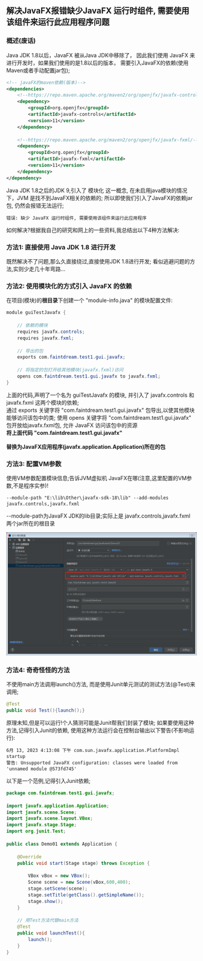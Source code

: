 ## 解决JavaFX报错缺少JavaFX 运行时组件, 需要使用该组件来运行此应用程序问题

### 概述(废话)

Java JDK 1.8以后，JavaFX 被从Java JDK中移除了，
因此我们使用 JavaFX 来进行开发时，如果我们使用的是1.8以后的版本，
需要引入JavaFX的依赖(使用Maven或者手动配置jar包);
```xml
<!-- javaFX的maven依赖(版本)-->
<dependencies>
    <!--https://repo.maven.apache.org/maven2/org/openjfx/javafx-controls/-->
    <dependency>
        <groupId>org.openjfx</groupId>
        <artifactId>javafx-controls</artifactId>
        <version>11</version>
    </dependency>

    <!--https://repo.maven.apache.org/maven2/org/openjfx/javafx-fxml/-->
    <dependency>
        <groupId>org.openjfx</groupId>
        <artifactId>javafx-fxml</artifactId>
        <version>11</version>
    </dependency>
</dependency>
```
Java JDK 1.8之后的JDK 9,引入了 模块化 这一概念,
在未启用java模块的情况下，JVM 是找不到JavaFX相关的依赖的;
所以即使我们引入了JavaFX的依赖jar包,
仍然会报错无法运行;
```
错误: 缺少 JavaFX 运行时组件, 需要使用该组件来运行此应用程序
```
如何解决?根据我自己的研究和网上的一些资料,我总结出以下4种方法解决:

### 方法1: 直接使用 Java JDK 1.8 进行开发

既然解决不了问题,那么久直接绕过,直接使用JDK 1.8进行开发;
看似逃避问题的方法,实则少走几十年弯路...

### 方法2: 使用模块化的方式引入 JavaFX 的依赖

在项目(模块)的**根目录**下创建一个 "module-info.java" 的模块配置文件:

```java 
module guiTestJavafx {
    
    // 依赖的模块
    requires javafx.controls;
    requires javafx.fxml;

    // 导出的包
    exports com.faintdream.test1.gui.javafx;

    // 将指定的包打开给其他模块(javafx.fxml)访问
    opens com.faintdream.test1.gui.javafx to javafx.fxml;
}
```

上面的代码,声明了一个名为 guiTestJavafx 的模块,
并引入了 javafx.controls 和 javafx.fxml 这两个模块的依赖;<br>
通过 exports 关键字将 "com.faintdream.test1.gui.javafx" 包导出,以使其他模块能够访问该包中的类;
使用 opens 关键字将 "com.faintdream.test1.gui.javafx" 包开放给javafx.fxml包,
允许 JavaFX 访问该包中的资源<br>
**将上面代码 "com.faintdream.test1.gui.javafx"<br><br>
替换为JavaFX应用程序(javafx.application.Application)所在的包**

### 方法3: 配置VM参数

使用VM参数配置模块信息;告诉JVM虚拟机 JavaFX在哪(注意,这里配置的VM参数,不是程序实参)!
```
--module-path "E:\lib\Other\javafx-sdk-18\lib" --add-modules javafx.controls,javafx.fxml
```
--module-path为JavaFX JDK的lib目录;实际上是 javafx.controls,javafx.fxml 两个jar所在的根目录
<!-- 空行 -->
![配置VM参数](03配置VM参数.png)
<!-- 空行 -->

### 方法4: 奇奇怪怪的方法

不使用main方法调用launch()方法,
而是使用Junit单元测试的测试方法(@Test)来调用;

```java 
@Test
public void Test(){launch();}
```

原理未知,但是可以运行!个人猜测可能是Junit帮我们封装了模块;
如果要使用这种方法,记得引入Junit的依赖,
使用这种方法运行会在控制台输出以下警告(不影响运行):
<!-- 空行 -->

```
6月 13, 2023 4:13:08 下午 com.sun.javafx.application.PlatformImpl startup
警告: Unsupported JavaFX configuration: classes were loaded from 'unnamed module @573fd745'
```

以下是一个范例,记得引入Junit依赖;

```java 
package com.faintdream.test1.gui.javafx;

import javafx.application.Application;
import javafx.scene.Scene;
import javafx.scene.layout.VBox;
import javafx.stage.Stage;
import org.junit.Test;

public class Demo01 extends Application {

    @Override
    public void start(Stage stage) throws Exception {

        VBox vBox = new VBox();
        Scene scene = new Scene(vBox,600,400);
        stage.setScene(scene);
        stage.setTitle(getClass().getSimpleName());
        stage.show();
    }
    
    // 用Test方法代替main方法
    @Test
    public void launchTest(){
        launch();
    }
}
```